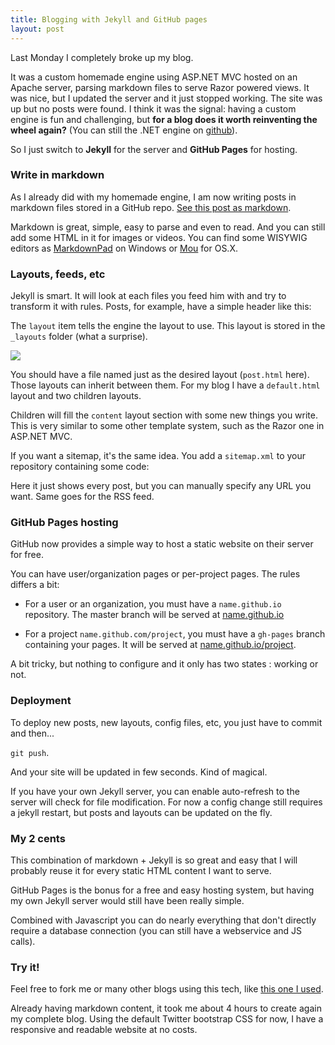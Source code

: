```yaml
---
title: Blogging with Jekyll and GitHub pages
layout: post
---
```

Last Monday I completely broke up my blog. 

It was a custom homemade engine using ASP.NET MVC hosted on an Apache server, parsing markdown files to serve Razor powered views. It was nice, but I updated the server and it just stopped working. The site was up but no posts were found. I think it was the signal: having a custom engine is fun and challenging, but **for a blog does it worth reinventing the wheel again?** (You can still the .NET engine on [github](https://github.com/Valryon/valryon.github.io/tree/asp.net-mvc)).

So I just switch to **Jekyll** for the server and **GitHub Pages** for hosting.

### Write in markdown

As I already did with my homemade engine, I am now writing posts in markdown files stored in a GitHub repo. [See this post as markdown](https://github.com/Valryon/valryon.github.io/blob/master/_posts/2013-04-08-blogging-with-jekyll-and-github-pages.md).

Markdown is great, simple, easy to parse and even to read. And you can still add some HTML in it for images or videos. You can find some WISYWIG editors as [MarkdownPad](http://markdownpad.com/) on Windows or [Mou](http://mouapp.com/) for OS.X.

### Layouts, feeds, etc

Jekyll is smart. It will look at each files you feed him with and try to transform it with rules.
Posts, for example, have a simple header like this:

<script src="https://gist.github.com/Valryon/5335230.js"></script>

The `layout` item tells the engine the layout to use. This layout is stored in the ``_layouts`` folder (what a surprise).

<img src="{{site.url}}/static/content/posts/2013-04-08/blog_layouts.png" />

You should have a file named just as the desired layout (``post.html`` here). Those layouts can inherit between them. For my blog I have a ``default.html`` layout and two children layouts.

Children will fill the ``content`` layout section with some new things you write. This is very similar to some other template system, such as the Razor one in ASP.NET MVC.

If you want a sitemap, it's the same idea. You add a ``sitemap.xml`` to your repository containing some code:

<script src="https://gist.github.com/Valryon/5335214.js"></script>

Here it just shows every post, but you can manually specify any URL you want. Same goes for the RSS feed.

### GitHub Pages hosting

GitHub now provides a simple way to host a static website on their server for free.

You can have user/organization pages or per-project pages. The rules differs a bit:

- For a user or an organization, you must have a ``name.github.io`` repository. The master branch will be served at [name.github.io](name.github.io)

- For a project ``name.github.com/project``, you must have a ``gh-pages`` branch containing your pages. It will be served at [name.github.io/project](name.github.io/project).

A bit tricky, but nothing to configure and it only has two states : working or not.

### Deployment

To deploy new posts, new layouts, config files, etc, you just have to commit and then...

``git push``.

And your site will be updated in few seconds. Kind of magical.

If you have your own Jekyll server, you can enable auto-refresh to the server will check for file modification. For now a config change still requires a jekyll restart, but posts and layouts can be updated on the fly.

### My 2 cents

This combination of markdown + Jekyll is so great and easy that I will probably reuse it for every static HTML content I want to serve. 

GitHub Pages is the bonus for a free and easy hosting system, but having my own Jekyll server would still have been really simple.

Combined with Javascript you can do nearly everything that don't directly require a database connection (you can still have a webservice and JS calls).

### Try it!

Feel free to fork me or many other blogs using this tech, like [this one I used](https://github.com/FlorianWolters/florianwolters.github.com).

Already having markdown content, it took me about 4 hours to create again my complete blog. Using the default Twitter bootstrap CSS for now, I have a responsive and readable website at no costs.
